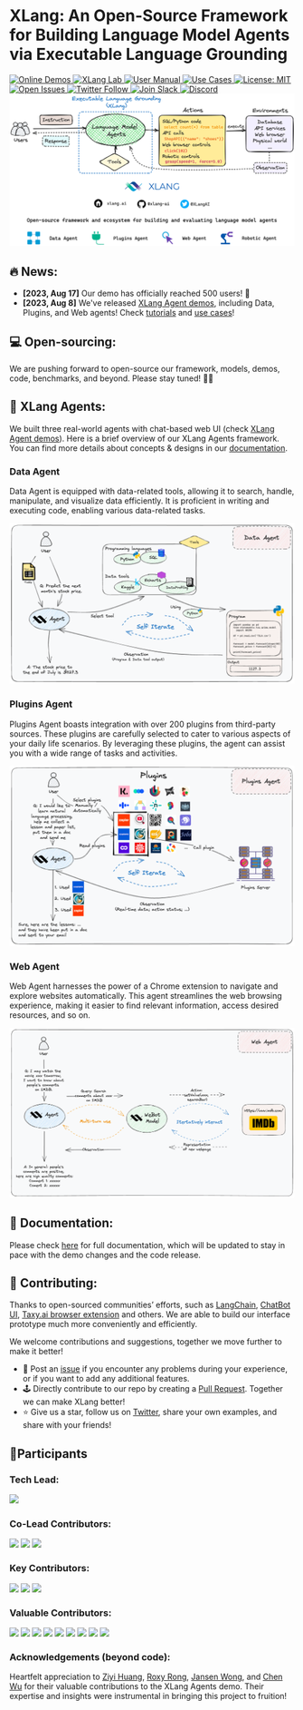# XLang: An Open-Source Framework for Building Language Model Agents via Executable Language Grounding

 <a href="https://chat.xlang.ai" target="_blank">
    <img alt="Online Demos" src="https://img.shields.io/badge/🥑-Online_Demos-blue" />
 </a>
 <a href="https://xlang.ai" target="_blank">
    <img alt="XLang Lab" src="https://img.shields.io/badge/🧪-XLang_Lab-blue" />
 </a>
 <a href="https://docs.xlang.ai" target="_blank">
    <img alt="User Manual" src="https://img.shields.io/badge/📖-User_Manual-blue" />
 </a>
 <a href="https://docs.xlang.ai/category/use-cases" target="_blank">
    <img alt="Use Cases" src="https://img.shields.io/badge/🎞-Use_Cases-blue" />
 </a>
 <a href="https://opensource.org/licenses/MIT" target="_blank">
      <img alt="License: MIT" src="https://img.shields.io/badge/License-MIT-yellow.svg" />
   </a>
   <a href="https://github.com/xlang-ai/xlang/issues" target="_blank">
      <img alt="Open Issues" src="https://img.shields.io/github/issues-raw/xlang-ai/xlang" />
   </a>
   <a href="https://twitter.com/XLangAI" target="_blank">
      <img alt="Twitter Follow" src="https://img.shields.io/twitter/follow/XLangAI" />
   </a>
   <a href="https://join.slack.com/t/xlanggroup/shared_invite/zt-20zb8hxas-eKSGJrbzHiPmrADCDX3_rQ" target="_blank">
      <img alt="Join Slack" src="https://img.shields.io/badge/Slack-join-blueviolet?logo=slack&amp" />
   </a>
   <a href="https://discord.gg/sNURNAQs" target="_blank">
      <img alt="Discord" src="https://dcbadge.vercel.app/api/server/sNURNAQs?compact=true&style=flat" />
   </a>
<div align="center">
    <img src="pics/xlang_overview.png"/>
</div>

## 🔥 News:
- **[2023, Aug 17]** Our demo has officially reached 500 users! 🚀
- **[2023, Aug 8]** We've released [XLang Agent demos](https://chat.xlang.ai), including Data, Plugins, and Web agents! Check [tutorials](https://docs.xlang.ai/category/user-manual) and [use cases](https://docs.xlang.ai/category/use-cases)!


## 💻 Open-sourcing:

We are pushing forward to open-source our framework, models, demos, code, benchmarks, and beyond. Please stay tuned! 🚀🚀


## 🥑 XLang Agents:

We built three real-world agents with chat-based web UI (check [XLang Agent demos](https://chat.xlang.ai)). Here is a brief overview of our XLang Agents framework. You can find more details about concepts & designs in our [documentation](https://docs.xlang.ai). 
### Data Agent
Data Agent is equipped with data-related tools, allowing it to search, handle, manipulate, and visualize data efficiently. It is proficient in writing and executing code, enabling various data-related tasks.

<div align="center">
    <img src="pics/data_agent.png" width="512"/>
</div>

### Plugins Agent
Plugins Agent boasts integration with over 200 plugins from third-party sources. These plugins are carefully selected to cater to various aspects of your daily life scenarios. By leveraging these plugins, the agent can assist you with a wide range of tasks and activities.

<div align="center">
  <img src="pics/plugins_agent.png" width=512/>
</div>

### Web Agent
Web Agent harnesses the power of a Chrome extension to navigate and explore websites automatically. This agent streamlines the web browsing experience, making it easier to find relevant information, access desired resources, and so on.

<div align="center">
  <img src="pics/web_agent.png" width=512/>
</div>


## 📖 Documentation:

Please check [here](https://docs.xlang.ai) for full documentation, which will be updated to stay in pace with the demo changes and the code release.



## 👏 Contributing:
Thanks to open-sourced communities’ efforts, such as [LangChain](https://github.com/langchain-ai/langchain), [ChatBot UI](https://github.com/mckaywrigley/chatbot-ui), [Taxy.ai browser extension](https://github.com/TaxyAI/browser-extension) and others. We are able to build our interface prototype much more conveniently and efficiently.

We welcome contributions and suggestions, together we move further to make it better!

- 🐛 Post an [issue](https://github.com/xlang-ai/xlang/issues) if you encounter any problems during your experience, or if you want to add any additional features.
- 🕹 Directly contribute to our repo by creating a [Pull Request](https://github.com/xlang-ai/xlang/pulls). Together we can make XLang better!
- ⭐ Give us a star, follow us on [Twitter](https://twitter.com/XLangAI), share your own examples, and share with your friends!


## 🧙‍Participants
### Tech Lead:
<a href="https://github.com/Impavidity"><img src="https://avatars.githubusercontent.com/u/9245607?v=4"  width="50" /></a>

### Co-Lead Contributors:
<a href="https://github.com/BlankCheng"><img src="https://avatars.githubusercontent.com/u/34505296?v=4"  width="50" /></a> 
<a href="https://github.com/koalazf99"><img src="https://avatars.githubusercontent.com/u/37338733?v=4"  width="50" /></a>
<a href="https://github.com/Timothyxxx"><img src="https://avatars.githubusercontent.com/u/47296835?v=4"  width="50" /></a>

### Key Contributors:
<a href="https://github.com/taogoddd"><img src="https://avatars.githubusercontent.com/u/98326623?v=4"  width="50" /></a>
<a href="https://github.com/WhiteWolf82"><img src="https://avatars.githubusercontent.com/u/48792453?v=4"  width="50" /></a>
<a href="https://github.com/ztjhz"><img src="https://avatars.githubusercontent.com/u/59118459?v=4"  width="50" /></a>

### Valuable Contributors:
<a href="https://github.com/BillStark001"><img src="https://avatars.githubusercontent.com/u/31788509?v=4"  width="50" /></a>
<a href="https://github.com/SivilTaram"><img src="https://avatars.githubusercontent.com/u/10275209?v=4"  width="50" /></a>
<a href="https://github.com/che330"><img src="https://avatars.githubusercontent.com/u/122778503?v=4"  width="50" /></a> 
<a href="https://github.com/leo-liuzy"><img src="https://avatars.githubusercontent.com/u/11146950?v=4"  width="50" /></a> 
<a href="https://github.com/ranpox"><img src="https://avatars.githubusercontent.com/u/25601999?v=4"  width="50" /></a> 
<a href="https://github.com/hongjin-su"><img src="https://avatars.githubusercontent.com/u/114016954?v=4"  width="50" /></a> 
<a href="https://github.com/QIN2DIM"><img src="https://avatars.githubusercontent.com/u/62018067?v=4"  width="50" /></a>
<a href="https://github.com/xJQx"><img src="https://avatars.githubusercontent.com/u/47933193?v=4"  width="50" /></a> 
<a href="https://github.com/thomasshin"><img src="https://avatars.githubusercontent.com/u/76890354?v=4"  width="50" /></a> 

### Acknowledgements (beyond code):
Heartfelt appreciation to [Ziyi Huang](https://www.joanna-ziyi-huang.com/), [Roxy Rong](https://www.linkedin.com/in/roxyrong/), [Jansen Wong](https://www.linkedin.com/in/jansenwong/), and [Chen Wu](https://chenwu.io/) for their valuable contributions to the XLang Agents demo. Their expertise and insights were instrumental in bringing this project to fruition!
